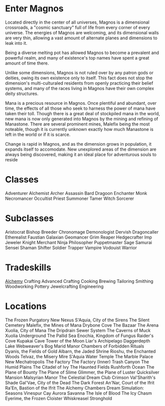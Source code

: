 <!-- TITLE: LEXITRON™ Home Screen -->
<!-- SUBTITLE: LEXITRON™, your digital guide to Magnos -->

# Enter Magnos
Located directly in the center of all universes, Magnos is a dimensional crossroads, a "cosmic sanctuary" full of life from every corner of every universe. The energies of Magnos are welcoming, and its dimensional walls are very thin, allowing a vast amount of alternate planes and dimensions to leak into it.

Being a diverse melting pot has allowed Magnos to become a prevalent and powerful realm, and many of existence's top names have spent a great amount of time there. 

Unlike some dimensions, Magnos is not ruled over by any patron gods or deities, owing its own existence only to itself. This fact does not stop the dimension's multi-culturaled residents from openly practicing their belief systems, and many of the races living in Magnos have their own complex deity structures.

Mana is a precious resource in Magnos. Once plentiful and abundant, over time, the effects of all those who seek to harness the power of mana have taken their toll. Though there is a great deal of stockpiled mana in the world, new mana is now only generated into Magnos by the mining and refining of Manastone. There are several prominent mines, Malefix being the most noteable, though it is currently unknown exactly how much Manastone is left in the world or if it is scarce.

Change is rapid in Magnos, and as the dimension grows in population, it expands itself to accomodate. New unexplored areas of the dimension are always being discovered, making it an ideal place for adventurous souls to reside


# Classes
Adventurer
Alchemist
Archer
Assassin
Bard
Dragoon
Enchanter
Monk
Necromancer
Occultist
Priest
Summoner
Tamer
Witch
Sorcerer

# Subclasses

Aristocrat
Bishop
Breeder
Chronomage
Demonologist
Dervish
Dragoncaller
Etherealist
Faustian
Galaxian
Geomancer
Grim Reaper
Hedgecrafter
Imp
Jeweler
Knight
Merchant
Ninja
Philosopher
Puppetmaster
Sage
Samurai
Sensei
Shaman
Shifter
Soldier
Trapper
Vampire
Vodouist
Warrior

# Tradeskills
[Alchemy](alchemy)
Crafting
Advanced Crafting
Cooking
Brewing
Tailoring
Smithing
Woodworking
Pottery
Jewelcrafting
Engineering

# Locations

The Frozen Purgatory
New Nexus
S'Aquia, City of the Sirens
The Silent Cemetery
Malefix, the Mines of Mana
Drybone Cove
The Bazaar
The Arena
Xuolia, City of Mana
The Dripdrain Sewer System
The Caverns of Muck
Xuolia Underground
The Pallid Sea
Enochia, Kingdom of Fungus
Raider's Cove
Kupakai Cave
Tower of the Moon
Liar's Archipelago
Daggerdepth Lake
Webweaver's Bog
Marid Manor
Chambers of Forbidden Rituals
Dyanis, the Fields of Gold
Albarn, the Jaded Shrine
Rioshu, the Enchanted Woods
Telvaz, the Misery Mire
S'Aquia Water Temple
The Marble Palace
New Mechatropolis
The Factory
The Factory (Inner)
Trash Canyon
The Humid Plains
The Citadel of Ivy
The Haunted Fields
Rushforth Ocean
The Plane of Bounty
The Plane of Slime
Glimmer, the Plane of Luster
Quicksilver Mansion
Malsyrian Manor
The Celestial Dream
Club Crimson
Val'Sharith's Shade
Gal'Vae, City of the Dead
The Dark Forest
An'Nar, Court of the Ifrit
Ra'En, Bastion of the Ifrit
The Alchemy Chambers
Dream Simulation: Seasons
Vinespur Cay
Aurora Savanna
The Isle of Blood
The Icy Chasm
Eyerime, the Frozen Cloister
Whiskreasel Stronghold